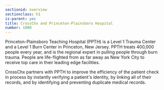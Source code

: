 ```yaml
---
sectionid: overview
sectionclass: h1
is-parent: yes
title: CrossChx and Princeton-Plainsboro Hospital
number: 1000
---
```

Princeton-Plainsboro Teaching Hospital (PPTH) is a Level 1 Trauma Center and a Level 1 Burn Center in Princeton, New Jersey. PPTH treats 400,000 people every year, and is the regional expert in pulling people through burn trauma. People are life-flighted from as far away as New York City to receive top care in their leading edge facilities. 

CrossChx partners with PPTH to improve the efficiency of the patient check in process by instantly verifying a patient's identity, by linking all of their records, and by identifying and preventing duplicate medical records.